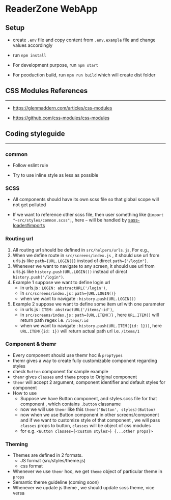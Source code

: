 # ReaderZone WebApp

## Setup

- create `.env` file and copy content from `.env.example` file and change values accordingly

- run `npm install`

- For development purpose, run `npm start`

- For peoduction build, run `npm run build` which will create dist folder

## CSS Modules References

---

- https://glenmaddern.com/articles/css-modules

- https://github.com/css-modules/css-modules

## Coding styleguide

---

### common

- Follow eslint rule

- Try to use inline style as less as possible

### SCSS

- All components should have its own scss file so that global scope will not get polluted

- If we want to reference other scss file, then user something like `@import "~src/styles/common.scss";`, here `~` will be handled by [sass-loader#imports](https://github.com/webpack-contrib/sass-loader#imports)

### Routing url

1. All routing url should be defined in `src/helpers/urls.js`, For e.g.,
2. When we define route in `src/screens/index.js` , it should use url from urls.js like `path={URL.LOGIN()}` instead of direct `path={"/login"}`.
3. Whenever we want to navigate to any screen, it should use url from urls.js like `history.push(URL.LOGIN())` instead of direct `history.push("/login")`.
4. Example 1
   suppose we want to define login url
   - in urls.js : `LOGIN: abstractURL('/login')`,
   - in `src/screens/index.js` : `path={URL.LOGIN()}`
   - when we want to navigate : `history.push(URL.LOGIN())`
5. Example 2
   suppose we want to define some item url with one parameter
   - in urls.js : `ITEM: abstractURL('/items/:id')`,
   - in `src/screens/index.js` : `path={URL.ITEM()}` , here `URL.ITEM()` will return path regex i.e. `/items/:id`
   - when we want to navigate : `history.push(URL.ITEM({id: 1}))`, here `URL.ITEM({id: 1})` will return actual path url i.e. `/items/1`

### Component & themr

- Every component should use themr hoc & `propTypes`
- themr gives a way to create fully customizable component regarding styles
- check `Button` component for sample example
- `themr` gives `classes` and `theme` props to Original component
- `themr` will accept 2 argument, component identifier and default styles for component
- How to use
  - Suppose we have Button component, and styles.scss file for that component , which contains `.button` classname
  - now we will use `themr` like this `themr('Button', styles)(Button)`
  - now when we use Button component in other screens/component and if we want to customize style of that component , we will pass `classes` props to button, `classes` will be object of css modules
  - for e.g. `<Button classes={<custom styles>} {...other props}>` 

### Theming
- Themes are defined in 2 formats.
  - JS format (src/styles/theme.js)
  - css format
- Whenever we use `themr` hoc, we get `theme` object of particular theme in `props`
- Semantic theme guideline (coming soon)
- Whenever we update js theme , we should update scss theme, vice versa